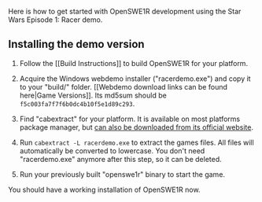 Here is how to get started with OpenSWE1R development using the Star Wars Episode 1: Racer demo.

## Installing the demo version

1. Follow the [[Build Instructions]] to build OpenSWE1R for your platform.

2. Acquire the Windows webdemo installer ("racerdemo.exe") and copy it to your "build/" folder.
[[Webdemo download links can be found here|Game Versions]]. Its md5sum should be `f5c003fa7f7f6b0dc4b10f5e1d89c293`.

3. Find "cabextract" for your platform.
It is available on most platforms package manager, but [can also be downloaded from its official website](https://www.cabextract.org.uk/).

4. Run `cabextract -L racerdemo.exe` to extract the games files. All files will automatically be converted to lowercase. You don't need "racerdemo.exe" anymore after this step, so it can be deleted.

5. Run your previously built "openswe1r" binary to start the game.

You should have a working installation of OpenSWE1R now.